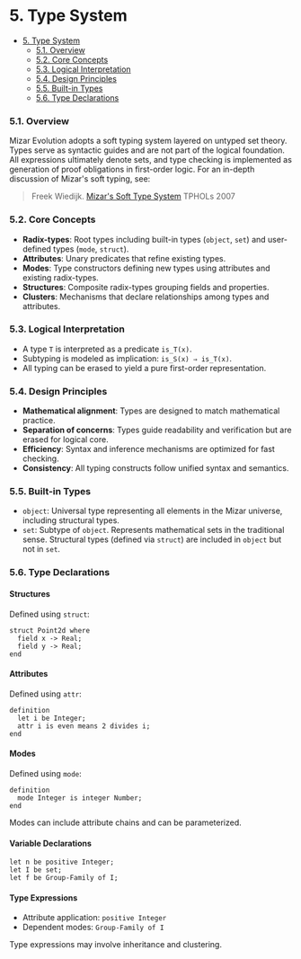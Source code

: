 # 5. Type System

- [5. Type System](#5-type-system)
    - [5.1. Overview](#51-overview)
    - [5.2. Core Concepts](#52-core-concepts)
    - [5.3. Logical Interpretation](#53-logical-interpretation)
    - [5.4. Design Principles](#54-design-principles)
    - [5.5. Built-in Types](#55-built-in-types)
    - [5.6. Type Declarations](#56-type-declarations)

### 5.1. Overview

Mizar Evolution adopts a soft typing system layered on untyped set theory. Types serve as syntactic guides and are not part of the logical foundation. All expressions ultimately denote sets, and type checking is implemented as generation of proof obligations in first-order logic. For an in-depth discussion of Mizar's soft typing, see:

> Freek Wiedijk. [Mizar's Soft Type System](https://cs.ru.nl/F.Wiedijk/mizar/miztype.pdf) TPHOLs 2007

### 5.2. Core Concepts

* **Radix-types**: Root types including built-in types (`object`, `set`) and user-defined types (`mode`, `struct`).
* **Attributes**: Unary predicates that refine existing types.
* **Modes**: Type constructors defining new types using attributes and existing radix-types.
* **Structures**: Composite radix-types grouping fields and properties.
* **Clusters**: Mechanisms that declare relationships among types and attributes.

### 5.3. Logical Interpretation

* A type `T` is interpreted as a predicate `is_T(x)`.
* Subtyping is modeled as implication: `is_S(x) ⇒ is_T(x)`.
* All typing can be erased to yield a pure first-order representation.

### 5.4. Design Principles

* **Mathematical alignment**: Types are designed to match mathematical practice.
* **Separation of concerns**: Types guide readability and verification but are erased for logical core.
* **Efficiency**: Syntax and inference mechanisms are optimized for fast checking.
* **Consistency**: All typing constructs follow unified syntax and semantics.

### 5.5. Built-in Types

* `object`: Universal type representing all elements in the Mizar universe, including structural types.
* `set`: Subtype of `object`. Represents mathematical sets in the traditional sense. Structural types (defined via `struct`) are included in `object` but not in `set`.

### 5.6. Type Declarations

#### Structures

Defined using `struct`:

```mizar
struct Point2d where
  field x -> Real;
  field y -> Real;
end
```

#### Attributes

Defined using `attr`:

```mizar
definition
  let i be Integer;
  attr i is even means 2 divides i;
end
```

#### Modes

Defined using `mode`:

```mizar
definition
  mode Integer is integer Number;
end
```

Modes can include attribute chains and can be parameterized.

#### Variable Declarations

```mizar
let n be positive Integer;
let I be set;
let f be Group-Family of I;
```

#### Type Expressions

* Attribute application: `positive Integer`
* Dependent modes: `Group-Family of I`

Type expressions may involve inheritance and clustering.
